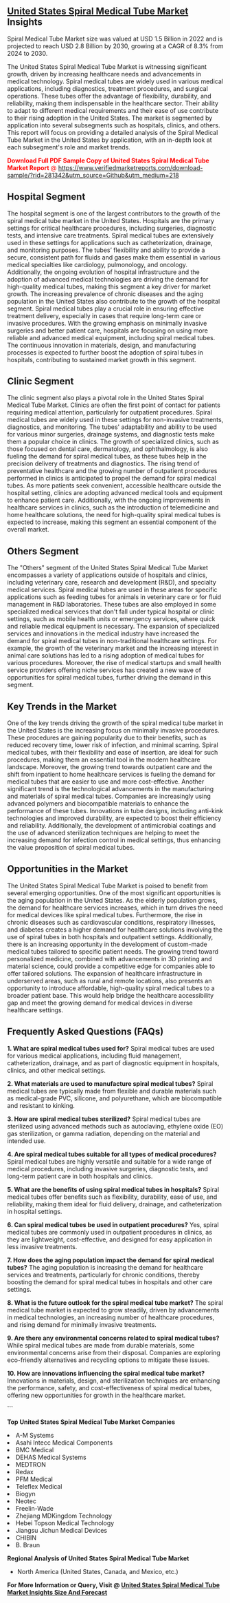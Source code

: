 <h2><a href="https://www.verifiedmarketreports.com/download-sample/?rid=281342&amp;utm_source=Github&amp;utm_medium=218" target="_blank">United States Spiral Medical Tube Market</a> Insights</h2><p>Spiral Medical Tube Market size was valued at USD 1.5 Billion in 2022 and is projected to reach USD 2.8 Billion by 2030, growing at a CAGR of 8.3% from 2024 to 2030.</p><p> <p>The United States Spiral Medical Tube Market is witnessing significant growth, driven by increasing healthcare needs and advancements in medical technology. Spiral medical tubes are widely used in various medical applications, including diagnostics, treatment procedures, and surgical operations. These tubes offer the advantage of flexibility, durability, and reliability, making them indispensable in the healthcare sector. Their ability to adapt to different medical requirements and their ease of use contribute to their rising adoption in the United States. The market is segmented by application into several subsegments such as hospitals, clinics, and others. This report will focus on providing a detailed analysis of the Spiral Medical Tube Market in the United States by application, with an in-depth look at each subsegment's role and market trends. <p><span class=""><span style="color: #ff0000;"><strong>Download Full PDF Sample Copy of United States Spiral Medical Tube Market Report</strong> @ </span><a href="https://www.verifiedmarketreports.com/download-sample/?rid=281342&amp;utm_source=Github&amp;utm_medium=218" target="_blank">https://www.verifiedmarketreports.com/download-sample/?rid=281342&amp;utm_source=Github&amp;utm_medium=218</a></span></p></p> <h2>Hospital Segment</h2> <p>The hospital segment is one of the largest contributors to the growth of the spiral medical tube market in the United States. Hospitals are the primary settings for critical healthcare procedures, including surgeries, diagnostic tests, and intensive care treatments. Spiral medical tubes are extensively used in these settings for applications such as catheterization, drainage, and monitoring purposes. The tubes’ flexibility and ability to provide a secure, consistent path for fluids and gases make them essential in various medical specialties like cardiology, pulmonology, and oncology. Additionally, the ongoing evolution of hospital infrastructure and the adoption of advanced medical technologies are driving the demand for high-quality medical tubes, making this segment a key driver for market growth. The increasing prevalence of chronic diseases and the aging population in the United States also contribute to the growth of the hospital segment. Spiral medical tubes play a crucial role in ensuring effective treatment delivery, especially in cases that require long-term care or invasive procedures. With the growing emphasis on minimally invasive surgeries and better patient care, hospitals are focusing on using more reliable and advanced medical equipment, including spiral medical tubes. The continuous innovation in materials, design, and manufacturing processes is expected to further boost the adoption of spiral tubes in hospitals, contributing to sustained market growth in this segment. <h2>Clinic Segment</h2> <p>The clinic segment also plays a pivotal role in the United States Spiral Medical Tube Market. Clinics are often the first point of contact for patients requiring medical attention, particularly for outpatient procedures. Spiral medical tubes are widely used in these settings for non-invasive treatments, diagnostics, and monitoring. The tubes' adaptability and ability to be used for various minor surgeries, drainage systems, and diagnostic tests make them a popular choice in clinics. The growth of specialized clinics, such as those focused on dental care, dermatology, and ophthalmology, is also fueling the demand for spiral medical tubes, as these tubes help in the precision delivery of treatments and diagnostics. The rising trend of preventative healthcare and the growing number of outpatient procedures performed in clinics is anticipated to propel the demand for spiral medical tubes. As more patients seek convenient, accessible healthcare outside the hospital setting, clinics are adopting advanced medical tools and equipment to enhance patient care. Additionally, with the ongoing improvements in healthcare services in clinics, such as the introduction of telemedicine and home healthcare solutions, the need for high-quality spiral medical tubes is expected to increase, making this segment an essential component of the overall market. <h2>Others Segment</h2> <p>The "Others" segment of the United States Spiral Medical Tube Market encompasses a variety of applications outside of hospitals and clinics, including veterinary care, research and development (R&D), and specialty medical services. Spiral medical tubes are used in these areas for specific applications such as feeding tubes for animals in veterinary care or for fluid management in R&D laboratories. These tubes are also employed in some specialized medical services that don't fall under typical hospital or clinic settings, such as mobile health units or emergency services, where quick and reliable medical equipment is necessary. The expansion of specialized services and innovations in the medical industry have increased the demand for spiral medical tubes in non-traditional healthcare settings. For example, the growth of the veterinary market and the increasing interest in animal care solutions has led to a rising adoption of medical tubes for various procedures. Moreover, the rise of medical startups and small health service providers offering niche services has created a new wave of opportunities for spiral medical tubes, further driving the demand in this segment. <h2>Key Trends in the Market</h2> <p>One of the key trends driving the growth of the spiral medical tube market in the United States is the increasing focus on minimally invasive procedures. These procedures are gaining popularity due to their benefits, such as reduced recovery time, lower risk of infection, and minimal scarring. Spiral medical tubes, with their flexibility and ease of insertion, are ideal for such procedures, making them an essential tool in the modern healthcare landscape. Moreover, the growing trend towards outpatient care and the shift from inpatient to home healthcare services is fueling the demand for medical tubes that are easier to use and more cost-effective. Another significant trend is the technological advancements in the manufacturing and materials of spiral medical tubes. Companies are increasingly using advanced polymers and biocompatible materials to enhance the performance of these tubes. Innovations in tube designs, including anti-kink technologies and improved durability, are expected to boost their efficiency and reliability. Additionally, the development of antimicrobial coatings and the use of advanced sterilization techniques are helping to meet the increasing demand for infection control in medical settings, thus enhancing the value proposition of spiral medical tubes. <h2>Opportunities in the Market</h2> <p>The United States Spiral Medical Tube Market is poised to benefit from several emerging opportunities. One of the most significant opportunities is the aging population in the United States. As the elderly population grows, the demand for healthcare services increases, which in turn drives the need for medical devices like spiral medical tubes. Furthermore, the rise in chronic diseases such as cardiovascular conditions, respiratory illnesses, and diabetes creates a higher demand for healthcare solutions involving the use of spiral tubes in both hospitals and outpatient settings. Additionally, there is an increasing opportunity in the development of custom-made medical tubes tailored to specific patient needs. The growing trend toward personalized medicine, combined with advancements in 3D printing and material science, could provide a competitive edge for companies able to offer tailored solutions. The expansion of healthcare infrastructure in underserved areas, such as rural and remote locations, also presents an opportunity to introduce affordable, high-quality spiral medical tubes to a broader patient base. This would help bridge the healthcare accessibility gap and meet the growing demand for medical devices in diverse healthcare settings. <h2>Frequently Asked Questions (FAQs)</h2> <p><strong>1. What are spiral medical tubes used for?</strong> Spiral medical tubes are used for various medical applications, including fluid management, catheterization, drainage, and as part of diagnostic equipment in hospitals, clinics, and other medical settings.</p> <p><strong>2. What materials are used to manufacture spiral medical tubes?</strong> Spiral medical tubes are typically made from flexible and durable materials such as medical-grade PVC, silicone, and polyurethane, which are biocompatible and resistant to kinking.</p> <p><strong>3. How are spiral medical tubes sterilized?</strong> Spiral medical tubes are sterilized using advanced methods such as autoclaving, ethylene oxide (EO) gas sterilization, or gamma radiation, depending on the material and intended use.</p> <p><strong>4. Are spiral medical tubes suitable for all types of medical procedures?</strong> Spiral medical tubes are highly versatile and suitable for a wide range of medical procedures, including invasive surgeries, diagnostic tests, and long-term patient care in both hospitals and clinics.</p> <p><strong>5. What are the benefits of using spiral medical tubes in hospitals?</strong> Spiral medical tubes offer benefits such as flexibility, durability, ease of use, and reliability, making them ideal for fluid delivery, drainage, and catheterization in hospital settings.</p> <p><strong>6. Can spiral medical tubes be used in outpatient procedures?</strong> Yes, spiral medical tubes are commonly used in outpatient procedures in clinics, as they are lightweight, cost-effective, and designed for easy application in less invasive treatments.</p> <p><strong>7. How does the aging population impact the demand for spiral medical tubes?</strong> The aging population is increasing the demand for healthcare services and treatments, particularly for chronic conditions, thereby boosting the demand for spiral medical tubes in hospitals and other care settings.</p> <p><strong>8. What is the future outlook for the spiral medical tube market?</strong> The spiral medical tube market is expected to grow steadily, driven by advancements in medical technologies, an increasing number of healthcare procedures, and rising demand for minimally invasive treatments.</p> <p><strong>9. Are there any environmental concerns related to spiral medical tubes?</strong> While spiral medical tubes are made from durable materials, some environmental concerns arise from their disposal. Companies are exploring eco-friendly alternatives and recycling options to mitigate these issues.</p> <p><strong>10. How are innovations influencing the spiral medical tube market?</strong> Innovations in materials, design, and sterilization techniques are enhancing the performance, safety, and cost-effectiveness of spiral medical tubes, offering new opportunities for growth in the healthcare market.</p> ```</p><p><strong>Top United States Spiral Medical Tube Market Companies</strong></p><div data-test-id=""><p><li>A-M Systems</li><li> Asahi Intecc Medical Components</li><li> BMC Medical</li><li> DEHAS Medical Systems</li><li> MEDTRON</li><li> Redax</li><li> PFM Medical</li><li> Teleflex Medical</li><li> Biogyn</li><li> Neotec</li><li> Freelin-Wade</li><li> Zhejiang MDKingdom Technology</li><li> Hebei Topson Medical Technology</li><li> Jiangsu Jichun Medical Devices</li><li> CHIBIN</li><li> B. Braun</li></p><div><strong>Regional Analysis of&nbsp;United States Spiral Medical Tube Market</strong></div><ul><li dir="ltr"><p dir="ltr">North America&nbsp;(United States, Canada, and Mexico, etc.)</p></li></ul><p><strong>For More Information or Query, Visit @&nbsp;</strong><strong><a href="https://www.verifiedmarketreports.com/product/spiral-medical-tube-market/?utm_source=Github&amp;utm_medium=218" target="_blank">United States Spiral Medical Tube Market Insights Size And Forecast</a></strong></p></div>
